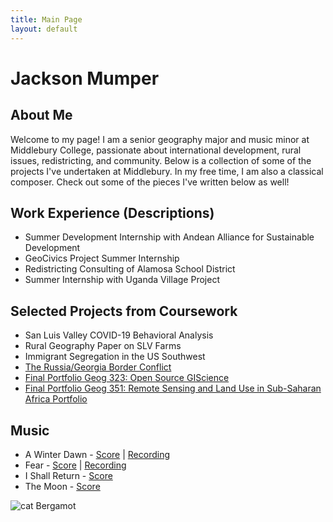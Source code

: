 ```yaml
---
title: Main Page
layout: default
---
```

# Jackson Mumper

## About Me
Welcome to my page! I am a senior geography major and music minor at Middlebury College, passionate about international development, rural issues, redistricting, and community. Below is a collection of some of the projects I've undertaken at Middlebury. In my free time, I am also a classical composer. Check out some of the pieces I've written below as well!

## Work Experience (Descriptions)
- Summer Development Internship with Andean Alliance for Sustainable Development
- GeoCivics Project Summer Internship
- Redistricting Consulting of Alamosa School District
- Summer Internship with Uganda Village Project


## Selected Projects from Coursework
- San Luis Valley COVID-19 Behavioral Analysis
- Rural Geography Paper on SLV Farms
- Immigrant Segregation in the US Southwest
- [The Russia/Georgia Border Conflict](https://storymaps.arcgis.com/stories/4265709ca20e4c08b8f8e950bf6e53c3)
- [Final Portfolio Geog 323: Open Source GIScience](open_source/opensource.md)
- [Final Portfolio Geog 351: Remote Sensing and Land Use in Sub-Saharan Africa Portfolio](https://sites.middlebury.edu/jmumpergeog351/)


## Music
- A Winter Dawn - [Score]() | [Recording](https://www.youtube.com/watch?v=7B1KUhbPQP4)
- Fear - [Score]() | [Recording]()
- I Shall Return - [Score]()
- The Moon - [Score]()

![cat](cat.png)
Bergamot
